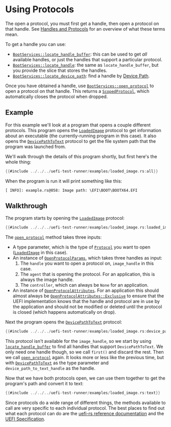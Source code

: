 # Using Protocols

The open a protocol, you must first get a handle, then open a protocol
on that handle. See [Handles and Protocols] for an overview of what
these terms mean.

To get a handle you can use:
* [`BootServices::locate_handle_buffer`]: this can be used to get _all_
  available handles, or just the handles that support a particular
  protocol.
* [`BootServices::locate_handle`]: the same as `locate_handle_buffer`,
  but you provide the slice that stores the handles.
* [`BootServices::locate_device_path`]: find a handle by [Device Path].

Once you have obtained a handle, use [`BootServices::open_protocol`] to
open a protocol on that handle. This returns a [`ScopedProtocol`], which
automatically closes the protocol when dropped.

## Example

For this example we'll look at a program that opens a couple different
protocols. This program opens the [`LoadedImage`] protocol to get
information about an executable (the currently-running program in this
case). It also opens the [`DevicePathToText`] protocol to get the file
system path that the program was launched from.

We'll walk through the details of this program shortly, but first here's
the whole thing:

```rust
{{#include ../../../uefi-test-runner/examples/loaded_image.rs:all}}
```

When the program is run it will print something like this:

```text
[ INFO]: example.rs@058: Image path: \EFI\BOOT\BOOTX64.EFI
```

## Walkthrough

The program starts by opening the [`LoadedImage`] protocol:

```rust
{{#include ../../../uefi-test-runner/examples/loaded_image.rs:loaded_image}}
```

The [`open_protocol`] method takes three inputs:
* A type parameter, which is the type of [`Protocol`] you want to open
  ([`LoadedImage`] in this case).
* An instance of [`OpenProtocolParams`], which takes three handles as
  input:
  1. The `handle` you want to open a protocol on, `image_handle` in this case.
  2. The `agent` that is opening the protocol. For an application, this
     is always the image handle.
  3. The `controller`, which can always be `None` for an application.
* An instance of [`OpenProtocolAttributes`]. For an application this
  should almost always be [`OpenProtocolAttributes::Exclusive`] to ensure
  that the UEFI implementation knows that the handle and protocol are in
  use by the application and should not be modified or deleted until the
  protocol is closed (which happens automatically on drop).

Next the program opens the [`DevicePathToText`] protocol:

```rust
{{#include ../../../uefi-test-runner/examples/loaded_image.rs:device_path}}
```

This protocol isn't available for the `image_handle`, so we start by
using [`locate_handle_buffer`] to find all handles that support
`DevicePathToText`. We only need one handle though, so we call `first()`
and discard the rest. Then we call [`open_protocol`] again. It looks
more or less like the previous time, but with [`DevicePathToText`] as
the type parameter and `device_path_to_text_handle` as the handle.

Now that we have both protocols open, we can use them together to get
the program's path and convert it to text:

```rust
{{#include ../../../uefi-test-runner/examples/loaded_image.rs:text}}
```

Since protocols do a wide range of different things, the methods
available to call are very specific to each individual protocol. The
best places to find out what each protocol can do are the [uefi-rs
reference documentation] and the [UEFI Specification].

[Device Path]: ../concepts/device_paths.md
[Handles and Protocols]: ../concepts/handles_and_protocols.md
[UEFI Specification]: https://uefi.org/specifications
[`BootServices::locate_device_path`]: https://docs.rs/uefi/latest/uefi/table/boot/struct.BootServices.html#method.locate_device_path
[`BootServices::locate_handle_buffer`]: https://docs.rs/uefi/latest/uefi/table/boot/struct.BootServices.html#method.locate_handle_buffer
[`BootServices::locate_handle`]: https://docs.rs/uefi/latest/uefi/table/boot/struct.BootServices.html#method.locate_handle
[`BootServices::open_protocol`]: https://docs.rs/uefi/latest/uefi/table/boot/struct.BootServices.html#method.open_protocol
[`BootServices`]: https://docs.rs/uefi/latest/uefi/table/boot/struct.BootServices.html
[`DevicePathToText`]: https://docs.rs/uefi/latest/uefi/proto/device_path/text/struct.DevicePathToText.html
[`LoadedImage`]: https://docs.rs/uefi/latest/uefi/proto/loaded_image/struct.LoadedImage.html
[`OpenProtocolAttributes::Exclusive`]: https://docs.rs/uefi/latest/uefi/table/boot/enum.OpenProtocolAttributes.html#variant.Exclusive
[`OpenProtocolAttributes`]: https://docs.rs/uefi/latest/uefi/table/boot/enum.OpenProtocolAttributes.html
[`OpenProtocolParams`]: https://docs.rs/uefi/latest/uefi/table/boot/struct.OpenProtocolParams.html
[`Protocol`]: https://docs.rs/uefi/latest/uefi/proto/trait.Protocol.html
[`ScopedProtocol`]: https://docs.rs/uefi/latest/uefi/table/boot/struct.ScopedProtocol.html
[`locate_handle_buffer`]: https://docs.rs/uefi/latest/uefi/table/boot/struct.BootServices.html#method.locate_handle_buffer
[`open_protocol`]: https://docs.rs/uefi/latest/uefi/table/boot/struct.BootServices.html#method.open_protocol
[uefi-rs reference documentation]: https://docs.rs/uefi/latest/uefi/proto/index.html
